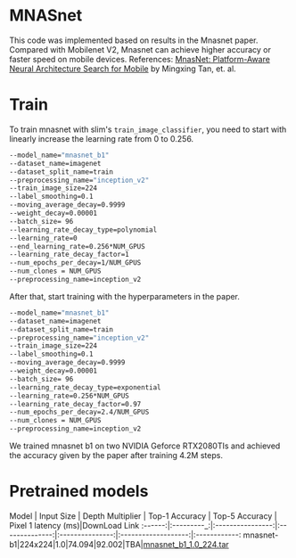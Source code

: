 # MNASnet
This code was implemented based on results in the Mnasnet paper.
Compared with Mobilenet V2, Mnasnet can achieve higher accuracy or faster speed on mobile devices.
References: [MnasNet: Platform-Aware Neural Architecture Search for Mobile](https://arxiv.org/pdf/1807.11626.pdf) by Mingxing Tan, et. al.

# Train
To train mnasnet with slim's `train_image_classifier`, you need to start with linearly increase the learning rate from 0 to 0.256.

```bash
--model_name="mnasnet_b1"
--dataset_name=imagenet
--dataset_split_name=train
--preprocessing_name="inception_v2"
--train_image_size=224
--label_smoothing=0.1
--moving_average_decay=0.9999
--weight_decay=0.00001
--batch_size= 96
--learning_rate_decay_type=polynomial
--learning_rate=0
--end_learning_rate=0.256*NUM_GPUS
--learning_rate_decay_factor=1
--num_epochs_per_decay=1/NUM_GPUS
--num_clones = NUM_GPUS
--preprocessing_name=inception_v2
```

After that, start training with the hyperparameters in the paper.

```bash
--model_name="mnasnet_b1"
--dataset_name=imagenet
--dataset_split_name=train
--preprocessing_name="inception_v2"
--train_image_size=224
--label_smoothing=0.1
--moving_average_decay=0.9999
--weight_decay=0.00001
--batch_size= 96
--learning_rate_decay_type=exponential
--learning_rate=0.256*NUM_GPUS
--learning_rate_decay_factor=0.97
--num_epochs_per_decay=2.4/NUM_GPUS
--num_clones = NUM_GPUS
--preprocessing_name=inception_v2
```

We trained mnasnet b1 on two NVIDIA Geforce RTX2080TIs and achieved the accuracy given by the paper after training 4.2M steps.

# Pretrained models
Model	| Input Size | Depth Multiplier	| Top-1 Accuracy | 	Top-5 Accuracy | Pixel 1 latency (ms)|DownLoad Link
:------:|:---------_:|:----------------:|:--------------:|:---------------:|:-------------------:|:------------:
mnasnet-b1|224x224|1.0|74.094|92.002|TBA|[mnasnet_b1_1.0_224.tar](https://drive.google.com/open?id=1A04CaDk6WhXCwZ1ivkLQxE1YhPV1WYcz)

